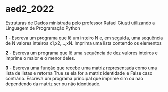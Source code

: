 # aed2_2022
Estruturas de Dados ministrada pelo professor Rafael Giusti utilizando a Linguagem de Programação Python

**1** - Escreva um programa que lê um inteiro N e, em seguida, uma sequência de N valores inteiros x1,x2,…,xN. Imprima uma lista contendo os elementos

**2** - Escreva um programa que lê uma sequência de dez valores inteiros e imprime o maior e o menor deles.

**3** - Escreva uma função que recebe uma matriz representada como uma lista de listas e retorna True se ela for a matriz identidade e False caso contrário. Escreva um programa principal que imprime sim ou nao dependendo da matriz ser ou não identidade.